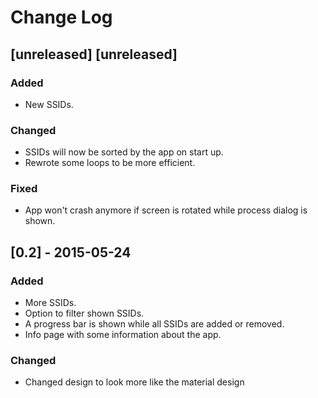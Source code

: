 # Change Log

## [unreleased] [unreleased]
### Added
- New SSIDs.

### Changed
- SSIDs will now be sorted by the app on start up.
- Rewrote some loops to be more efficient.

### Fixed
- App won't crash anymore if screen is rotated while process dialog is shown.

## [0.2] - 2015-05-24
### Added
- More SSIDs.
- Option to filter shown SSIDs.
- A progress bar is shown while all SSIDs are added or removed.
- Info page with some information about the app.

### Changed
- Changed design to look more like the material design